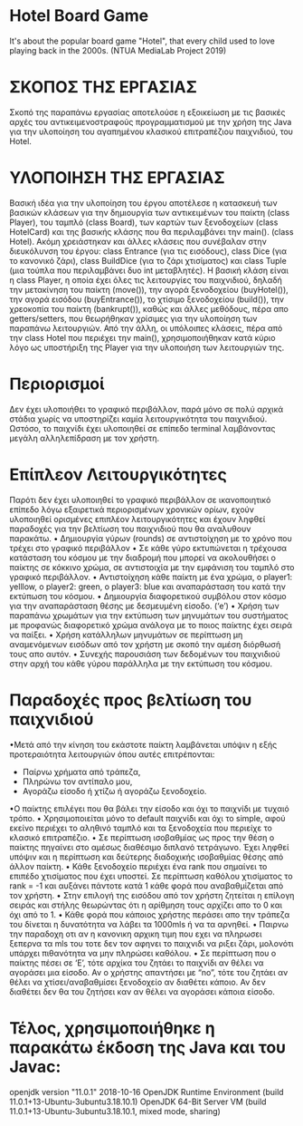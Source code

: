 # Hotel Board Game

It's about the popular board game "Hotel", that every child used to love playing back in the 2000s. 
(NTUA MediaLab Project 2019)

# ΣΚΟΠΟΣ ΤΗΣ ΕΡΓΑΣΙΑΣ
Σκοπό της παραπάνω εργασίας αποτελούσε η εξοικείωση με τις βασικές αρχές
του αντικειμενοστραφούς προγραμματισμού με την χρήση της Java για την
υλοποίηση του αγαπημένου κλασικού επιτραπέζιου παιχνιδιού, του Hotel.
# ΥΛΟΠΟΙΗΣΗ ΤΗΣ ΕΡΓΑΣΙΑΣ
Βασική ιδέα για την υλοποίηση του έργου αποτέλεσε η κατασκευή των
βασικών κλάσεων για την δημιουργία των αντικειμένων του παίκτη (class
Player), του ταμπλό (class Board), των καρτών των ξενοδοχείων (class
HotelCard) και της βασικής κλάσης που θα περιλαμβάνει την main(). (class
Hotel).
Ακόμη χρειάστηκαν και άλλες κλάσεις που συνέβαλαν στην διευκόλυνση του
έργου: class Entrance (για τις εισόδους), class Dice (για το κανονικό ζάρι),
class BuildDice (για το ζάρι χτισίματος) και class Tuple (μια τούπλα που
περιλαμβάνει δυο int μεταβλητές).
Η βασική κλάση είναι η class Player, η οποία έχει όλες τις λειτουργίες του
παιχνιδιού, δηλαδή την μετακίνηση του παίκτη (move()), την αγορά
ξενοδοχείου (buyHotel()), την αγορά εισόδου (buyEntrance()), το χτίσιμο
ξενοδοχείου (build()), την χρεοκοπία του παίκτη (bankrupt()), καθώς και άλλες
μεθόδους, πέρα απο getters/setters, που θεωρήθηκαν χρίσιμες για την
υλοποίηση των παραπάνω λειτουργιών. Από την άλλη, οι υπόλοιπες κλάσεις,
πέρα από την class Hotel που περιέχει την main(), χρησιμοποιήθηκαν κατά
κύριο λόγο ως υποστήριξη της Player για την υλοποιήση των λειτουργιών της.
# Περιορισμοί
Δεν έχει υλοποιήθει το γραφικό περιβάλλον, παρά μόνο σε πολύ αρχικά στάδια
χωρίς να υποστηρίζει καμία λειτουργικότητα του παιχνιδιού. Ωστόσο, το
παιχνίδι έχει υλοποιηθεί σε επίπεδο terminal λαμβάνοντας μεγάλη
αλληλεπίδραση με τον χρήστη.
# Επίπλεον Λειτουργικότητες
Παρότι δεν έχει υλοποιηθεί το γραφικό περιβάλλον σε ικανοποιητικό επίπεδο
λόγω εξαιρετικά περιορισμένων χρονικών ορίων, εχούν υλοποιηθεί ορισμένες
επιπλέον λειτουργικότητες και έχουν ληφθεί παραδοχές για την βελτίωση του
παιχνιδιού που θα αναλυθουν παρακάτω.
• Δημιουργία γύρων (rounds) σε αντιστοίχηση με το χρόνο που τρέχει στο
γραφικό περιβάλλον
• Σε κάθε γύρο εκτυπώνεται η τρέχουσα κατάσταση του κόσμου με την
διαδρομή που μπορεί να ακολουθήσει ο παίκτης σε κόκκινο χρώμα, σε
αντιστοιχία με την εμφάνιση του ταμπλό στο γραφικό περιβάλλον.
• Αντιστοίχηση κάθε παίκτη με ένα χρώμα, ο player1: yelllow, ο player2:
green, o player3: blue και αναπαράσταση του κατά την εκτύπωση του
κόσμου.
• Δημιουργία διαφορετικού συμβόλου στον κόσμο για την αναπαράσταση
θέσης με δεσμευμένη είσοδο. (‘e’)
• Χρήση των παραπάνω χρωμάτων για την εκτύπωση των μηνυμάτων του
συστήματος με προφανώς διαφορετικό χρώμα ανάλογα με το ποιος
παίκτης έχει σειρά να παίξει.
• Χρήση κατάλληλων μηνυμάτων σε περίπτωση μη αναμενόμενων εισόδων
από τον χρήστη με σκοπό την αμέση διόρθωσή τους απο αυτόν.
• Συνεχής παρουσιάση των δεδομένων του παιχνιδιού στην αρχή του κάθε
γύρου παράλληλα με την εκτύπωση του κόσμου.
# Παραδοχές προς βελτίωση του παιχνιδιού
•Μετά από την κίνηση του εκάστοτε παίκτη λαμβάνεται υπόψιν η εξής
προτεραιότητα λειτουργιών όπου αυτές επιτρέπονται:
  - Παίρνω χρήματα από τράπεζα,
  - Πληρώνω τον αντίπαλο μου,
  - Αγοράζω είσοδο ή χτίζω ή αγοράζω ξενοδοχείο.
  
•Ο παίκτης επιλέγει που θα βάλει την είσοδο και όχι το παιχνίδι με τυχαιό
τρόπο.
• Χρησιμοποιείται μόνο το default παιχνίδι και όχι το simple, αφού εκείνο
περιέχει το αληθινό ταμπλό και τα ξενοδοχεία που περιείχε το κλασικό
επιτραπέζιο.
• Σε περίπτωση ισοβαθμίας ως προς την θέση ο παίκτης πηγαίνει στο
αμέσως διαθέσιμο διπλανό τετράγωνο. Έχει ληφθεί υπόψιν και η
περίπτωση και δεύτερης διαδοχικής ισοβαθμίας θέσης από άλλον
παίκτη.
• Κάθε ξενοδοχείο περιέχει ένα rank που σημαίνει το επιπέδο χτισίματος
που έχει υποστεί. Σε περίπτωση καθόλου χτισίματος το rank = -1 και
αυξάνει πάντοτε κατά 1 κάθε φορά που αναβαθμίζεται από τον χρήστη.
• Στην επιλογή της εισόδου από τον χρήστη ζητείται η επίλογη σειράς και
στήλης θεωρώντας ότι η αρίθμηση τους αρχίζει απο το 0 και όχι από το 1.
• Κάθε φορά που κάποιος χρήστης περάσει απο την τράπεζα του δίνεται η
δυνατότητα να λάβει τα 1000mls ή να τα αρνηθεί.
• Παιρνω την παραδοχη οτι αν η κανονικη αρχικη τιμη που εχει να
πληρωσει ξεπερνα τα mls του τοτε δεν τον αφηνει το παιχνιδι να ριξει
ζάρι, μολονότι υπάρχει πιθανότητα να μην πληρώσει καθόλου.
• Σε περίπτωση που ο παίκτης πέσει σε ‘Ε’, τότε αρχίκα του ζητάει το
παιχνίδι αν θέλει να αγοράσει μια είσοδο. Αν ο χρήστης απαντήσει με
“no”, τότε του ζητάει αν θέλει να χτίσει/αναβαθμίσει ξενοδοχείο αν
διαθέτει κάποιο. Αν δεν διαθέτει δεν θα του ζητήσει καν αν θέλει να
αγοράσει κάποια είσοδο.
# Τέλος, χρησιμοποιήθηκε η παρακάτω έκδοση της Java και του Javac:
openjdk version "11.0.1" 2018-10-16
OpenJDK Runtime Environment (build 11.0.1+13-Ubuntu-3ubuntu3.18.10.1)
OpenJDK 64-Bit Server VM (build 11.0.1+13-Ubuntu-3ubuntu3.18.10.1, mixed mode, sharing)



















































